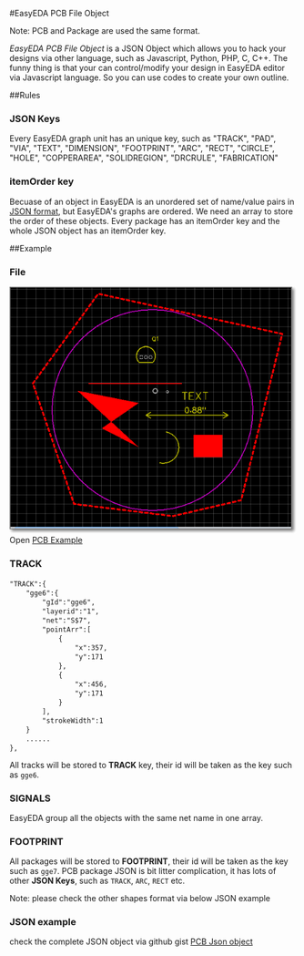#EasyEDA PCB File Object

Note: PCB and Package are used the same format. 

*EasyEDA PCB File Object* is a JSON Object which allows you to hack your designs via other language, such as Javascript, Python, PHP, C, C++. The funny thing is that your can control/modify your design in EasyEDA editor via Javascript language. So you can use codes to create your own outline.

##Rules
### JSON Keys
 Every EasyEDA graph unit has an unique key, such as  "TRACK", "PAD", "VIA", "TEXT", "DIMENSION", "FOOTPRINT", "ARC", "RECT", "CIRCLE", "HOLE", "COPPERAREA", "SOLIDREGION", "DRCRULE", "FABRICATION"

### itemOrder key
   Becuase of an object in EasyEDA  is an unordered set of name/value pairs in [JSON format](http://json.org/), but EasyEDA's graphs are ordered. We need an array to store the order of these objects. Every package has an itemOrder key and the whole JSON object has an itemOrder key.

##Example
### File

![](./images/filePCBJson.png)  
Open [PCB Example ](http://easyeda.com/file_view_PCB-File-Object_T97H30mki.htm)

### TRACK
    "TRACK":{
        "gge6":{
            "gId":"gge6",
            "layerid":"1",
            "net":"S$7",
            "pointArr":[
                {
                    "x":357,
                    "y":171
                },
                {
                    "x":456,
                    "y":171
                }
            ],
            "strokeWidth":1
        }
		......
    },

All tracks will be stored to **TRACK** key, their id will be taken as the key such as `gge6`.

### SIGNALS
EasyEDA group all the objects with the same net name in one array.  
### FOOTPRINT
  All packages will be stored to **FOOTPRINT**, their id will be taken as the key such as `gge7`. PCB package JSON is bit litter complication, it has lots of other **JSON Keys**, such as `TRACK`, `ARC`, `RECT` etc.

Note: please check the other shapes format via below JSON example 
### JSON example
check the complete JSON object via github gist [PCB Json object](https://gist.github.com/071d4680dcdbf6bf9dd6.git)
<script src="https://gist.github.com/dillonHe/071d4680dcdbf6bf9dd6.js"></script>